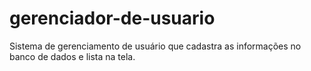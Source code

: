 # gerenciador-de-usuario
Sistema de gerenciamento de usuário que cadastra as informações no banco de dados e lista na tela.
